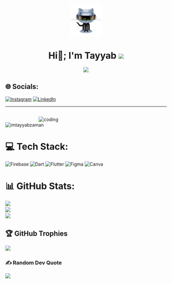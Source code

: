 <p align="center"> <img src="https://github.com/Mubashir01234/Mubashir01234/raw/main/assets/github_2.gif" height="20%" width="20%"> </p>




<h1 align="center"><b>Hi👋</b>; <b>I'm Tayyab </b><img src="https://media.giphy.com/media/hvRJCLFzcasrR4ia7z/giphy.gif" width="35"></h1>

<p align="center">
  <a href="https://github.com/DenverCoder1/readme-typing-svg"><img src="https://readme-typing-svg.herokuapp.com?font=Time+New+Roman&color=cyan&size=25&center=true&vCenter=true&width=600&height=100&lines=Assalamu+O+Alaikum+Warahmatullah..&hearts;++;Mobile+Application+Developer;Flutter+Developer;Software+Engineer;Love+to+learn+new+stuffs..&hearts;"></a>
</p>

## 🌐 Socials:
[![Instagram](https://img.shields.io/badge/Instagram-%23E4405F.svg?logo=Instagram&logoColor=white)](https://instagram.com/amanhasnonamee) [![LinkedIn](https://img.shields.io/badge/LinkedIn-%230077B5.svg?logo=linkedin&logoColor=white)](https://linkedin.com/in/imtayyabzaman) 
</br><hr/></br>
<img align="right" alt="coding" width="400" src="https://www.lambdatest.com/resources/images/news24.gif">
<p align="left"> <img src="https://komarev.com/ghpvc/?username=imtayyabzaman&label=Profile%20views&color=0e75b6&style=flat](https://www.google.com/url?sa=i&url=https%3A%2F%2Fgithub.com%2FGSri30%2FGSri30&psig=AOvVaw2uEqTeofY1LJDnI2jo89ob&ust=1677692336805000&source=images&cd=vfe&ved=0CA8QjRxqFwoTCPistZDhuP0CFQAAAAAdAAAAABAh)" alt="imtayyabzaman" /> </p>


# 💻 Tech Stack:
![Firebase](https://img.shields.io/badge/firebase-%23039BE5.svg?style=for-the-badge&logo=firebase) ![Dart](https://img.shields.io/badge/dart-%230175C2.svg?style=for-the-badge&logo=dart&logoColor=white) ![Flutter](https://img.shields.io/badge/Flutter-%2302569B.svg?style=for-the-badge&logo=Flutter&logoColor=white) ![Figma](https://img.shields.io/badge/figma-%23F24E1E.svg?style=for-the-badge&logo=figma&logoColor=white) ![Canva](https://img.shields.io/badge/Canva-%2300C4CC.svg?style=for-the-badge&logo=Canva&logoColor=white) 
# 📊 GitHub Stats:
![](https://github-readme-stats.vercel.app/api?username=imtayyabzaman&theme=dark&hide_border=false&include_all_commits=false&count_private=false)<br/>
![](https://github-readme-streak-stats.herokuapp.com/?user=imtayyabzaman&theme=dark&hide_border=false)<br/>
![](https://github-readme-stats.vercel.app/api/top-langs/?username=imtayyabzaman&theme=dark&hide_border=false&include_all_commits=false&count_private=false&layout=compact)

## 🏆 GitHub Trophies
![](https://github-profile-trophy.vercel.app/?username=imtayyabzaman&theme=algolia&no-frame=false&no-bg=true&margin-w=4)

### ✍️ Random Dev Quote
![](https://quotes-github-readme.vercel.app/api?type=horizontal&theme=radical)



<!-- Proudly created with GPRM ( https://gprm.itsvg.in ) -->
